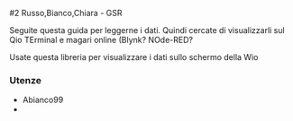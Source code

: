 #2 Russo,Bianco,Chiara - GSR 

Seguite questa guida per leggerne i dati. 
Quindi cercate di visualizzarli sul Qio TErminal e magari online (Blynk? NOde-RED?

Usate questa libreria per visualizzare i dati sullo schermo della Wio

### Utenze
- Abianco99
- 
